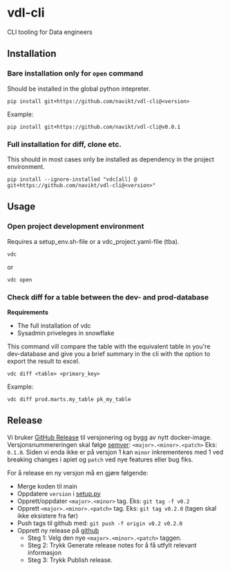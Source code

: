 # vdl-cli

CLI tooling for Data engineers

## Installation

### Bare installation only for `open` command

Should be installed in the global python intepreter.

```shell
pip install git+https://github.com/navikt/vdl-cli@<version>
```

Example:

```shell
pip install git+https://github.com/navikt/vdl-cli@v0.0.1
```


### Full installation for diff, clone etc.

This should in most cases only be installed as dependency in the project environment.

```shell
pip install --ignore-installed "vdc[all] @ git+https://github.com/navikt/vdl-cli@<version>"
```

## Usage

### Open project development environment

Requires a setup_env.sh-file or a vdc_project.yaml-file (tba).

```shell
vdc
```

or

```shell
vdc open
```

### Check diff for a table between the dev- and prod-database

**Requirements**

* The full installation of vdc
* Sysadmin priveleges in snowflake

This command vill compare the table with the equivalent table in you're dev-database and give you a brief summary in the cli with the option to export the result to excel.

```shell
vdc diff <table> <primary_key>
```

Example:

```shell
vdc diff prod.marts.my_table pk_my_table
```

## Release

Vi bruker [GitHub Release](https://docs.github.com/en/repositories/releasing-projects-on-github/managing-releases-in-a-repository) til versjonering og bygg av nytt docker-image. Versjonsnummereringen skal følge [semver](https://semver.org): `<major>.<minor>.<patch>` Eks: `0.1.0`. Siden vi enda ikke er på versjon 1 kan `minor` inkrementeres med 1 ved breaking changes i apiet og `patch` ved nye features eller bug fiks.

For å release en ny versjon må en gjøre følgende:
* Merge koden til main
* Oppdatere `version` i [setup.py](setup.py)
* Opprett/oppdater `<major>.<minor>` tag. Eks: `git tag -f v0.2`
* Opprett `<major>.<minor>.<patch>` tag. Eks: `git tag v0.2.0` (tagen skal ikke eksistere fra før)
* Push tags til github med: `git push -f origin v0.2 v0.2.0`
* Opprett ny release på [github](https://docs.github.com/en/repositories/releasing-projects-on-github/managing-releases-in-a-repository)
    * Steg 1: Velg den nye `<major>.<minor>.<patch>` taggen.
    * Steg 2: Trykk Generate release notes for å få utfylt relevant informasjon
    * Steg 3: Trykk Publish release.
